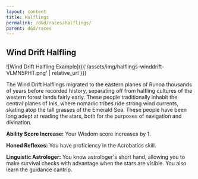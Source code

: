 ```yaml
---
layout: content
title: Halflings
permalink: /d&d/races/halflings/
parent: d&d/races
---
```


## Wind Drift Halfling

![Wind Drift Halfling Example]({{'/assets/img/halflings-winddrift-VLMN5PHT.png' | relative_url }})

The Wind Drift Halflings migrated to the eastern planes of Runoa thousands of years before recorded history, separating off from halfling cultures  of the western forest lands fairly early. These people traditionally inhabit the central planes of Inis, where nomadic tribes ride strong wind currents, skating atop the tall grasses of the Emerald Sea. These people have been long adept at reading the stars, both for the purposes of navigation and divination.

**Ability Score Increase:** Your Wisdom score increases by 1.

**Honed Reflexes:** You have proficiency in the Acrobatics skill.

**Linguistic Astrologer:** You know astrologer's short hand, allowing you to make survival checks with advantage when the stars are visible. You also learn the guidance cantrip.
